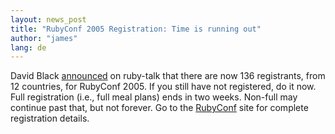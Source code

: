 ```yaml
---
layout: news_post
title: "RubyConf 2005 Registration: Time is running out"
author: "james"
lang: de
---
```


David Black [announced][1] on ruby-talk that there are now 136
registrants, from 12 countries, for RubyConf 2005. If you still have not
registered, do it now. Full registration (i.e., full meal plans) ends in
two weeks. Non-full may continue past that, but not forever. Go to the
[RubyConf][2] site for complete registration details.



[1]: http://blade.nagaokaut.ac.jp/cgi-bin/scat.rb/ruby/ruby-talk/154337 
[2]: http://www.rubyconf.org 
